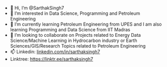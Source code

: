 - 👋 Hi, I’m @SarthakSingh7
- 👀 I’m interested in Data Science, Programming and Petroleum Engineering 
- 🌱 I’m currently learning Petroleum Engineering from UPES and I am also learning Programming and Data Science from IIT Madras
- 💞️ I’m looking to collaborate on Projects related to Energy Data Science/Machine Learning in Hydrocarbon industry or Earth Sciences/GIS/Research Topics related to Petroleum Engineering
- 📫 Linkedin: [linkedin.com/in/sarthaksingh7](https://www.linkedin.com/in/sarthaksingh7/)
-    Linktree: https://linktr.ee/sarthaksingh7

<!---
SarthakSingh7/SarthakSingh7 is a ✨ special ✨ repository because its `README.md` (this file) appears on your GitHub profile.
You can click the Preview link to take a look at your changes.
--->
